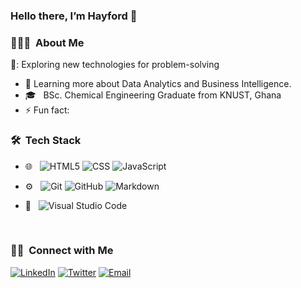 ###  Hello there, I’m Hayford 👋



<h3> 👨🏻‍💻 &nbsp;About Me </h3>

🔭: Exploring new technologies for problem-solving
- 🌱 Learning more about Data Analytics and Business Intelligence.
- 🎓 &nbsp; BSc. Chemical Engineering Graduate from KNUST, Ghana
- ⚡ Fun fact: 

<h3> 🛠 &nbsp;Tech Stack</h3>


- 🌐 &nbsp;
  ![HTML5](https://img.shields.io/badge/-HTML5-333333?style=flat&logo=HTML5)
  ![CSS](https://img.shields.io/badge/-CSS-333333?style=flat&logo=CSS3&logoColor=1572B6)
  ![JavaScript](https://img.shields.io/badge/-JavaScript-333333?style=flat&logo=javascript)
  
- ⚙️ &nbsp;
  ![Git](https://img.shields.io/badge/-Git-333333?style=flat&logo=git)
  ![GitHub](https://img.shields.io/badge/-GitHub-333333?style=flat&logo=github)
  ![Markdown](https://img.shields.io/badge/-Markdown-333333?style=flat&logo=markdown)
- 🔧 &nbsp;
   ![Visual Studio Code](https://img.shields.io/badge/-Visual%20Studio%20Code-333333?style=flat&logo=visual-studio-code&logoColor=007ACC)
    
    <br/>

<h3> 🤝🏻 &nbsp;Connect with Me </h3>

<p >
<a href="https://www.linkedin.com/in/hayford-osei-donkor-334b5218a/"><img alt="LinkedIn" src="https://img.shields.io/badge/hayford_osei_donkor-blue?style=flat-square&logo=linkedin"></a>
<a href="https://twitter.com/Hayford_Codes"><img alt="Twitter" src="https://img.shields.io/badge/twitter-Hayford_Codes-blue?style=flat-square&logo=Twitter"></a>
<a href="mailto:Hayfordosdonkor@gmail.com"><img alt="Email" src="https://img.shields.io/badge/Email-Hayfordosdonkor@gmail.com-blue?style=flat-square&logo=gmail"></a>
</p>

